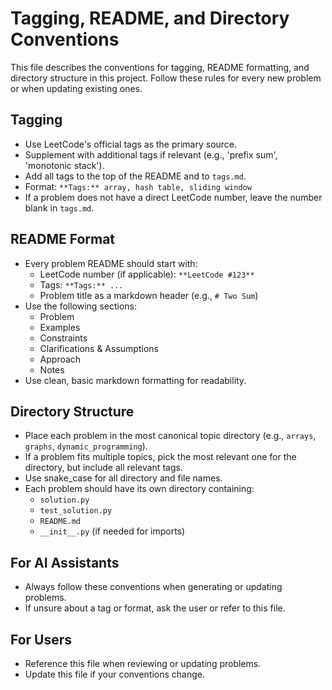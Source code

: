 # Tagging, README, and Directory Conventions

This file describes the conventions for tagging, README formatting, and directory structure in this project. Follow these rules for every new problem or when updating existing ones.

## Tagging
- Use LeetCode's official tags as the primary source.
- Supplement with additional tags if relevant (e.g., 'prefix sum', 'monotonic stack').
- Add all tags to the top of the README and to `tags.md`.
- Format: `**Tags:** array, hash table, sliding window`
- If a problem does not have a direct LeetCode number, leave the number blank in `tags.md`.

## README Format
- Every problem README should start with:
  - LeetCode number (if applicable): `**LeetCode #123**`
  - Tags: `**Tags:** ...`
  - Problem title as a markdown header (e.g., `# Two Sum`)
- Use the following sections:
  - Problem
  - Examples
  - Constraints
  - Clarifications & Assumptions
  - Approach
  - Notes
- Use clean, basic markdown formatting for readability.

## Directory Structure
- Place each problem in the most canonical topic directory (e.g., `arrays`, `graphs`, `dynamic_programming`).
- If a problem fits multiple topics, pick the most relevant one for the directory, but include all relevant tags.
- Use snake_case for all directory and file names.
- Each problem should have its own directory containing:
  - `solution.py`
  - `test_solution.py`
  - `README.md`
  - `__init__.py` (if needed for imports)

## For AI Assistants
- Always follow these conventions when generating or updating problems.
- If unsure about a tag or format, ask the user or refer to this file.

## For Users
- Reference this file when reviewing or updating problems.
- Update this file if your conventions change. 